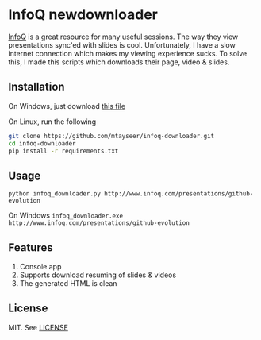 # InfoQ newdownloader

[InfoQ](http://www.infoq.com/) is a great resource for many useful sessions. The way they view presentations sync'ed with slides is cool. Unfortunately, I have a slow internet connection which makes my viewing experience sucks. To solve this, I made this scripts which downloads their page, video & slides.

## Installation
On Windows, just download [this file](dist/infoq_downloader.exe?raw=true)

On Linux, run the following

```sh
git clone https://github.com/mtayseer/infoq-downloader.git
cd infoq-downloader
pip install -r requirements.txt
```

## Usage
`python infoq_downloader.py http://www.infoq.com/presentations/github-evolution`

On Windows
`infoq_downloader.exe http://www.infoq.com/presentations/github-evolution`

## Features
1. Console app
2. Supports download resuming of slides & videos
3. The generated HTML is clean

## License
MIT. See [LICENSE](LICENSE)
